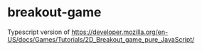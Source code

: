 # breakout-game
Typescript version of https://developer.mozilla.org/en-US/docs/Games/Tutorials/2D_Breakout_game_pure_JavaScript/
